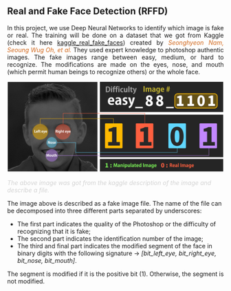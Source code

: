 Real and Fake Face Detection (RFFD)
---------------------------

<p style="text-align: justify">
In this project, we use Deep Neural Networks to identify which image is fake or real. The training will be done on a dataset that we got from Kaggle (check it here <a href="https://www.kaggle.com/datasets/ciplab/real-and-fake-face-detection?resource=download)">kaggle_real_fake_faces</a>) created by <i style="color:chocolate">Seonghyeon Nam, Seoung Wug Oh, et al.</i> They used expert knowledge to photoshop authentic images. The fake images range between easy, medium, or hard to recognize. The modifications are made on the eyes, nose, and mouth (which permit human beings to recognize others) or the whole face.

</p>

![fake_photoshop](https://github.com/minostauros/Real-and-Fake-Face-Detection/raw/master/filename_description.jpg)

<i style="color: lightgray">The above image was got from the kaggle description of the image and describe  a file.</i>

The image above is described as a fake image file. The name of the file can be decomposed into three different parts separated by underscores:

- The first part indicates the quality of the Photoshop or the difficulty of recognizing that it is fake;
- The second part indicates the identification number of the image;
- The third and final part indicates the modified segment of the face in binary digits with the following signature -> <i style="chocolate">[bit_left_eye, bit_right_eye, bit_nose, bit_mouth]</i>.


The segment is modified if it is the positive bit (1). Otherwise, the segment is not modified. 

